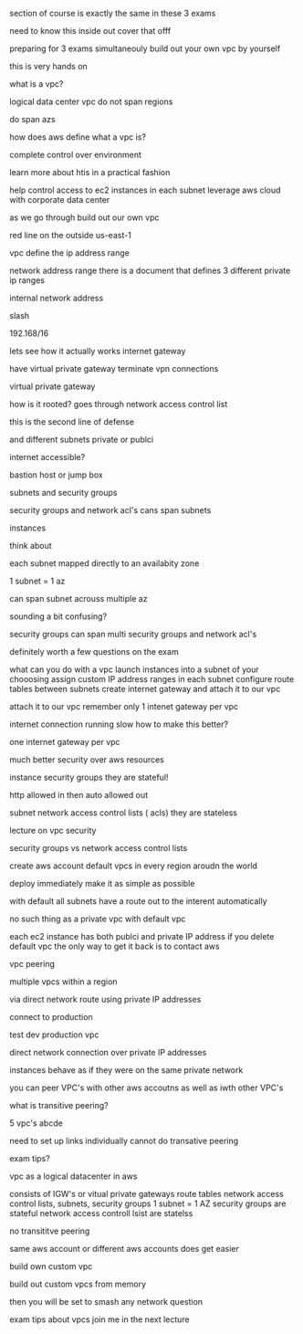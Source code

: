 section of course is exactly the same in these 3 exams 

need to know this inside out
cover that offf

preparing for 3 exams
simultaneouly
build out your own vpc by yourself

this is very hands on

what is a vpc?

logical data center
vpc do not span regions 

do span azs

how does aws define what a vpc is?

complete control over environment

learn more about htis in a practical fashion


help control access to ec2 instances in each subnet
leverage aws cloud with corporate data center

as we go through build out our own vpc

red line on the outside us-east-1 

vpc define the ip address range

network address range there is a document
that defines 3 different private ip ranges

internal network address

slash

192.168/16 

lets see how it actually works
internet gateway

have virtual private gateway terminate vpn connections


virtual private gateway

how is it rooted?
goes through network access control list

this is the second line of defense

and different subnets
private or publci

internet accessible?

bastion host or jump box

subnets and security groups

security groups and network acl's cans span subnets

instances

think about 

each subnet mapped directly to an availabity zone

1 subnet = 1 az

can span subnet acrouss multiple az

sounding a bit confusing? 

security groups can span multi security groups and network acl's


definitely worth a few questions on the exam

what can you do with a vpc
	launch instances into a subnet of your chooosing
	assign custom IP address ranges in each subnet
	configure route tables between subnets
	create internet gateway and attach it to our vpc

attach it to our vpc 
remember only 1 intenet gateway per vpc

internet connection running slow how to make this better?

one internet gateway per vpc

much better security over aws resources

instance security groups they are stateful!

http allowed in then auto allowed out

subnet network access control lists ( acls) they are stateless

lecture on vpc security

security groups vs network access control lists

create aws account default vpcs in every region aroudn the world

deploy immediately 
make it as simple as possible

with default
	all subnets have a route out to the interent automatically

no such thing as a private vpc with default vpc

each ec2 instance has both publci and private IP address
if you delete default vpc the only way to get it back is to contact aws

vpc peering

multiple vpcs within a region 

via direct network route using private IP addresses

connect to production

test dev production vpc

direct network connection over private IP addresses

instances behave as if they were on the same private network

you can peer VPC's with other aws accoutns as well as iwth other VPC's

what is transitive peering?

5 vpc's abcde

need to set up links individually cannot do transative peering

exam tips?

vpc as a logical datacenter in aws

consists of IGW's or vitual private gateways
route tables
network access control lists, subnets, security groups
1 subnet = 1 AZ
security groups are stateful
	network access controll lsist are statelss

no transititve peering

same aws account or different aws accounts does get easier


build own custom vpc

build out custom vpcs from memory

then you will be set to smash any network question

exam tips about vpcs
join me in the next lecture
